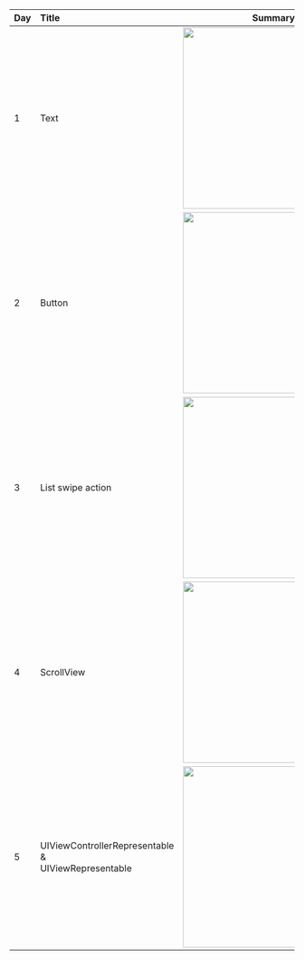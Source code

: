 | Day | Title | Summary |
| :- | :- | :-: |
| 1 | Text | <img src="https://github.com/KokiHirokawa/10-days-of-swiftui/assets/19641837/8a9e8967-aaca-41dd-90b1-fbfbae85ccfa" width="320"> |
| 2 | Button | <img src="https://github.com/KokiHirokawa/10-days-of-swiftui/assets/19641837/1f61d13b-9915-43fc-88dc-9d5b99fa036c" width="320"> |
| 3 | List swipe action | <img src="https://github.com/KokiHirokawa/10-days-of-swiftui/assets/19641837/648cc6e7-17f8-4f9d-b110-13112d049fd4" width="320"> |
| 4 | ScrollView | <img src="https://github.com/KokiHirokawa/10-days-of-swiftui/assets/19641837/6e01868c-5c9a-4791-8320-7ca2fe16522e" width="320"> |
| 5 | UIViewControllerRepresentable<br>&<br>UIViewRepresentable | <img src="https://github.com/KokiHirokawa/10-days-of-swiftui/assets/19641837/79fa2147-c7c4-4f10-96d6-4131d0102cde" width="320"> |
